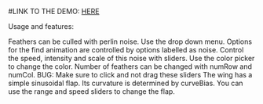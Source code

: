 #LINK TO THE DEMO: [HERE](https://mccannd.github.io/Project2-Toolbox-Functions/)

Usage and features:

Feathers can be culled with perlin noise. Use the drop down menu.
Options for the find animation are controlled by options labelled as noise. Control the speed, intensity and scale of this noise with sliders.
Use the color picker to change the color.
Number of feathers can be changed with numRow and numCol. BUG: Make sure to click and not drag these sliders
The wing has a simple sinusoidal flap. Its curvature is determined by curveBias. You can use the range and speed sliders to change the flap.
